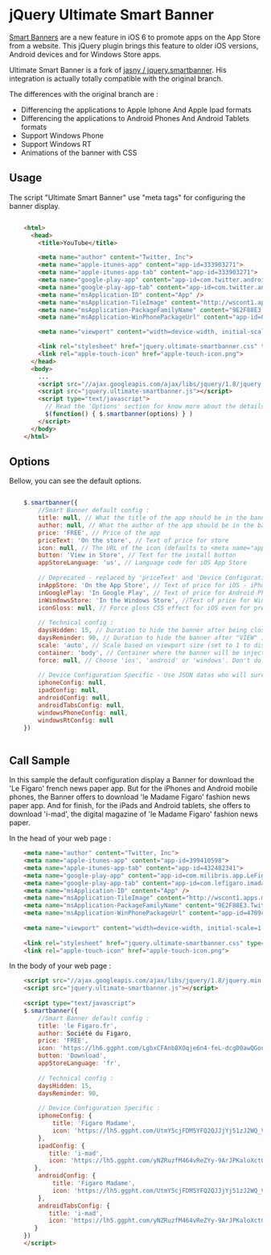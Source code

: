 jQuery Ultimate Smart Banner
============================


[Smart Banners][1] are a new feature in iOS 6 to promote apps on the App Store from a website. This jQuery plugin
brings this feature to older iOS versions, Android devices and for Windows Store apps.

Ultimate Smart Banner is a fork of [jasny / jquery.smartbanner][2]. His integration is actually totally compatible with the original branch.

The differences with the original branch are :
- Differencing the applications to Apple Iphone And Apple Ipad formats
- Differencing the applications to Android Phones And Android Tablets formats
- Support Windows Phone
- Support Windows RT
- Animations of the banner with CSS

## Usage ##
The script "Ultimate Smart Banner" use "meta tags" for configuring the banner display.

```html

    <html>
      <head>
        <title>YouTube</title>

        <meta name="author" content="Twitter, Inc">
        <meta name="apple-itunes-app" content="app-id=333903271">
        <meta name="apple-itunes-app-tab" content="app-id=333903271">
        <meta name="google-play-app" content="app-id=com.twitter.android">
        <meta name="google-play-app-tab" content="app-id=com.twitter.android">
        <meta name="msApplication-ID" content="App" />
        <meta name="msApplication-TileImage" content="http://wscont1.apps.microsoft.com/winstore/1x/107a0080-d451-4367-bee0-ccbb49465360/Icon.102051.png" /> <!-- From the Windows RT store : http://apps.microsoft.com/windows/fr-fr/app/twitter/8289549f-9bae-4d44-9a5c-63d9c3a79f35 -->
        <meta name="msApplication-PackageFamilyName" content="9E2F88E3.Twitter_wgeqdkkx372wm" /> <!-- Windows RT > PackageFamilyName is visible in the source page of the store : http://apps.microsoft.com/windows/fr-fr/app/twitter/8289549f-9bae-4d44-9a5c-63d9c3a79f35 -->
        <meta name="msApplication-WinPhonePackageUrl" content="app-id=0b792c7c-14dc-df11-a844-00237de2db9e" /> <!-- Windows Phone > AppId is visible in the URL of the app in the windows phone store -->

        <meta name="viewport" content="width=device-width, initial-scale=1.0">

        <link rel="stylesheet" href="jquery.ultimate-smartbanner.css" type="text/css" media="screen">
        <link rel="apple-touch-icon" href="apple-touch-icon.png">
      </head>
      <body>
        ...
        <script src="//ajax.googleapis.com/ajax/libs/jquery/1.8/jquery.min.js"></script>
        <script src="jquery.ultimate-smartbanner.js"></script>
        <script type="text/javascript">
          // Read the 'Options' section for know more about the details configuration.
          $(function() { $.smartbanner(options) } )
        </script>
      </body>
    </html>

```

## Options ##
Bellow, you can see the default options.

```javascript

    $.smartbanner({
        //Smart Banner default config :
        title: null, // What the title of the app should be in the banner (defaults to <title>)
        author: null, // What the author of the app should be in the banner (defaults to <meta name="author"> or hostname)
        price: 'FREE', // Price of the app
        priceText: 'On the store', // Text of price for store
        icon: null, // The URL of the icon (defaults to <meta name="apple-touch-icon">)
        button: 'View in Store', // Text for the install button
        appStoreLanguage: 'us', // Language code for iOS App Store
    
        // Deprecated - replaced by 'priceText' and 'Device Configuration Specific' section :
        inAppStore: 'On the App Store', // Text of price for iOS - iPhone
        inGooglePlay: 'In Google Play', // Text of price for Android Phone
        inWindowsStore: 'In the Windows Store', //Text of price for Windows Phone
        iconGloss: null, // Force gloss CSS effect for iOS even for precomposed
    
        // Technical config :
        daysHidden: 15, // Duration to hide the banner after being closed (0 = always show banner)
        daysReminder: 90, // Duration to hide the banner after "VIEW" is clicked *separate from when the close button is clicked* (0 = always show banner)
        scale: 'auto', // Scale based on viewport size (set to 1 to disable)
        container: 'body', // Container where the banner will be injected
        force: null, // Choose 'ios', 'android' or 'windows'. Don't do a browser check, just always show this banner
    
        // Device Configuration Specific - Use JSON datas who will surcharge the original datas :
        iphoneConfig: null,
        ipadConfig: null,
        androidConfig: null,
        androidTabsConfig: null,
        windowsPhoneConfig: null,
        windowsRtConfig: null
    })
    
```

## Call Sample ##

In this sample the default configuration display a Banner for download the 'Le Figaro' french news paper app. 
But for the iPhones and Android mobile phones, the Banner offers to download 'le Madame Figaro' fashion news paper app.
And for finish, for the iPads and Android tablets, she offers to download 'i-mad', the  digital magazine of 'le Madame Figaro' fashion news paper.

In the head of your web page :

```html
    <meta name="author" content="Twitter, Inc">
    <meta name="apple-itunes-app" content="app-id=399410598">
    <meta name="apple-itunes-app-tab" content="app-id=432482341">
    <meta name="google-play-app" content="app-id=com.milibris.app.LeFigaroMadame">
    <meta name="google-play-app-tab" content="app-id=com.lefigaro.imadandroid">
    <meta name="msApplication-ID" content="App" />
    <meta name="msApplication-TileImage" content="http://wscont1.apps.microsoft.com/winstore/1x/107a0080-d451-4367-bee0-ccbb49465360/Icon.102051.png" /> <!-- From the Windows RT store : http://apps.microsoft.com/windows/fr-fr/app/twitter/8289549f-9bae-4d44-9a5c-63d9c3a79f35 -->
    <meta name="msApplication-PackageFamilyName" content="9E2F88E3.Twitter_wgeqdkkx372wm" /> <!-- Windows RT > PackageFamilyName is visible in the source page of the store : http://apps.microsoft.com/windows/fr-fr/app/twitter/8289549f-9bae-4d44-9a5c-63d9c3a79f35 -->
    <meta name="msApplication-WinPhonePackageUrl" content="app-id=4789cb2f-14d6-df11-a844-00237de2db9e" /> <!-- Windows Phone > AppId is visible in the URL of the app in the windows phone store -->
    
    <meta name="viewport" content="width=device-width, initial-scale=1.0">
    
    <link rel="stylesheet" href="jquery.ultimate-smartbanner.css" type="text/css" media="screen">
    <link rel="apple-touch-icon" href="apple-touch-icon.png">
```

In the body of your web page :

```html
    <script src="//ajax.googleapis.com/ajax/libs/jquery/1.8/jquery.min.js"></script>
    <script src="jquery.ultimate-smartbanner.js"></script>
    
    <script type="text/javascript">
    $.smartbanner({
        //Smart Banner default config :
        title: 'le Figaro.fr',
        author: Société du Figaro,
        price: 'FREE',
        icon: 'https://lh6.ggpht.com/LgbxCFAnb8XOqje6n4-feL-dcgD0awQGouHyfbICIEpy33796s8eqVS96sQRdLBLnUs=w300-rw',
        button: 'Download',
        appStoreLanguage: 'fr',
    
        // Technical config :
        daysHidden: 15,
        daysReminder: 90,
    
        // Device Configuration Specific :
        iphoneConfig: {
            title: 'Figaro Madame',
            icon: 'https://lh5.ggpht.com/UtmY5cjFDM5YFQ2QJJjYj51zJ2WQ_V1QAHCIbGQBFe7wZkEbM9YIAx17tdOaKFGs96Y=w300-rw',
        },
        ipadConfig: {
           title: 'i-mad',
           icon: 'https://lh5.ggpht.com/yNZRuzfM464vReZYy-9ArJPKaloXctGb9RLMJbAmHl4Ah9EDU20H1unOeRevVDeL_qWT=w300-rw',
       },
        androidConfig: {
            title: 'Figaro Madame',
            icon: 'https://lh5.ggpht.com/UtmY5cjFDM5YFQ2QJJjYj51zJ2WQ_V1QAHCIbGQBFe7wZkEbM9YIAx17tdOaKFGs96Y=w300-rw',
        },
        androidTabsConfig: {
           title: 'i-mad',
           icon: 'https://lh5.ggpht.com/yNZRuzfM464vReZYy-9ArJPKaloXctGb9RLMJbAmHl4Ah9EDU20H1unOeRevVDeL_qWT=w300-rw',
       }
    })
    </script>
```

  [1]: http://developer.apple.com/library/ios/#documentation/AppleApplications/Reference/SafariWebContent/PromotingAppswithAppBanners/PromotingAppswithAppBanners.html
  [2]: https://github.com/jasny/jquery.smartbanner
